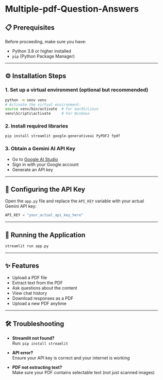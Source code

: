 # Multiple-pdf-Question-Answers


## 📋 Prerequisites

Before proceeding, make sure you have:

- Python 3.8 or higher installed  
- `pip` (Python Package Manager)

---

## ⚙️ Installation Steps

### 1. Set up a virtual environment (optional but recommended)
```bash
python -m venv venv
# Activate the virtual environment:
source venv/bin/activate  # For macOS/Linux
venv\Scripts\activate     # For Windows
```

### 2. Install required libraries
```bash
pip install streamlit google-generativeai PyPDF2 fpdf
```

### 3. Obtain a Gemini AI API Key
- Go to [Google AI Studio](https://aistudio.google.com/)
- Sign in with your Google account
- Generate an API key

---

## 🔐 Configuring the API Key

Open the `app.py` file and replace the `API_KEY` variable with your actual Gemini API key:
```python
API_KEY = "your_actual_api_key_here"
```

---

## 🚀 Running the Application

```bash
streamlit run app.py
```

---

## ✨ Features

- Upload a PDF file  
- Extract text from the PDF  
- Ask questions about the content  
- View chat history  
- Download responses as a PDF  
- Upload a new PDF anytime  

---

## 🛠️ Troubleshooting

- **Streamlit not found?**  
  Run: `pip install streamlit`

- **API error?**  
  Ensure your API key is correct and your internet is working

- **PDF not extracting text?**  
  Make sure your PDF contains selectable text (not just scanned images)

